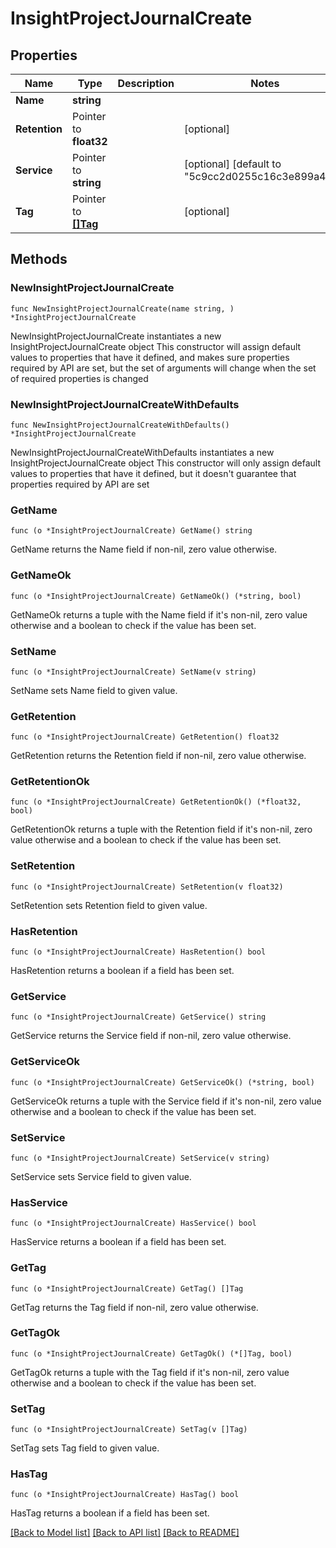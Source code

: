 # InsightProjectJournalCreate

## Properties

Name | Type | Description | Notes
------------ | ------------- | ------------- | -------------
**Name** | **string** |  | 
**Retention** | Pointer to **float32** |  | [optional] 
**Service** | Pointer to **string** |  | [optional] [default to "5c9cc2d0255c16c3e899a4ea"]
**Tag** | Pointer to [**[]Tag**](Tag.md) |  | [optional] 

## Methods

### NewInsightProjectJournalCreate

`func NewInsightProjectJournalCreate(name string, ) *InsightProjectJournalCreate`

NewInsightProjectJournalCreate instantiates a new InsightProjectJournalCreate object
This constructor will assign default values to properties that have it defined,
and makes sure properties required by API are set, but the set of arguments
will change when the set of required properties is changed

### NewInsightProjectJournalCreateWithDefaults

`func NewInsightProjectJournalCreateWithDefaults() *InsightProjectJournalCreate`

NewInsightProjectJournalCreateWithDefaults instantiates a new InsightProjectJournalCreate object
This constructor will only assign default values to properties that have it defined,
but it doesn't guarantee that properties required by API are set

### GetName

`func (o *InsightProjectJournalCreate) GetName() string`

GetName returns the Name field if non-nil, zero value otherwise.

### GetNameOk

`func (o *InsightProjectJournalCreate) GetNameOk() (*string, bool)`

GetNameOk returns a tuple with the Name field if it's non-nil, zero value otherwise
and a boolean to check if the value has been set.

### SetName

`func (o *InsightProjectJournalCreate) SetName(v string)`

SetName sets Name field to given value.


### GetRetention

`func (o *InsightProjectJournalCreate) GetRetention() float32`

GetRetention returns the Retention field if non-nil, zero value otherwise.

### GetRetentionOk

`func (o *InsightProjectJournalCreate) GetRetentionOk() (*float32, bool)`

GetRetentionOk returns a tuple with the Retention field if it's non-nil, zero value otherwise
and a boolean to check if the value has been set.

### SetRetention

`func (o *InsightProjectJournalCreate) SetRetention(v float32)`

SetRetention sets Retention field to given value.

### HasRetention

`func (o *InsightProjectJournalCreate) HasRetention() bool`

HasRetention returns a boolean if a field has been set.

### GetService

`func (o *InsightProjectJournalCreate) GetService() string`

GetService returns the Service field if non-nil, zero value otherwise.

### GetServiceOk

`func (o *InsightProjectJournalCreate) GetServiceOk() (*string, bool)`

GetServiceOk returns a tuple with the Service field if it's non-nil, zero value otherwise
and a boolean to check if the value has been set.

### SetService

`func (o *InsightProjectJournalCreate) SetService(v string)`

SetService sets Service field to given value.

### HasService

`func (o *InsightProjectJournalCreate) HasService() bool`

HasService returns a boolean if a field has been set.

### GetTag

`func (o *InsightProjectJournalCreate) GetTag() []Tag`

GetTag returns the Tag field if non-nil, zero value otherwise.

### GetTagOk

`func (o *InsightProjectJournalCreate) GetTagOk() (*[]Tag, bool)`

GetTagOk returns a tuple with the Tag field if it's non-nil, zero value otherwise
and a boolean to check if the value has been set.

### SetTag

`func (o *InsightProjectJournalCreate) SetTag(v []Tag)`

SetTag sets Tag field to given value.

### HasTag

`func (o *InsightProjectJournalCreate) HasTag() bool`

HasTag returns a boolean if a field has been set.


[[Back to Model list]](../README.md#documentation-for-models) [[Back to API list]](../README.md#documentation-for-api-endpoints) [[Back to README]](../README.md)


